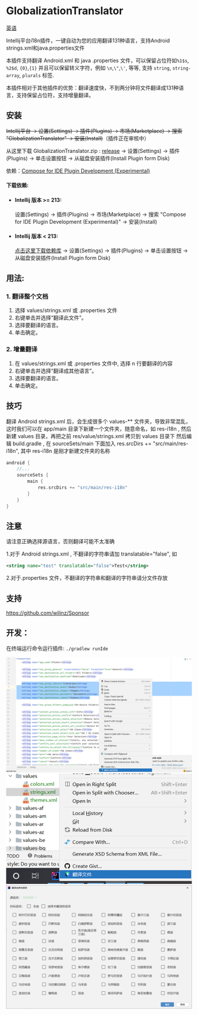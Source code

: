 # GlobalizationTranslator

[英语](README.md)

Intellij平台i18n插件，一键自动为您的应用翻译131种语言，支持Android strings.xml和java.properties文件

本插件支持翻译 Android.xml 和 java .properties 文件，可以保留占位符如```%1$s```, ```%2$d```, ```{0}```,```{1}``` 并且可以保留转义字符，例如 ```\n```,```\"```,```\'```, 等等, 支持 ```string```, ```string-array```, ```plurals``` 标签.

本插件相对于其他插件的优势：翻译速度快，不到两分钟将文件翻译成131种语言，支持保留占位符，支持增量翻译。

<h2>安装</h2>

~~Intellij平台 -> 设置(Settings) -> 插件(Plugins) -> 市场(Marketplace) -> 搜索 "GlobalizationTranslator" -> 安装(Install)~~（插件正在审核中）

从这里下载 GlobalizationTranslator.zip : [release](https://github.com/wilinz/globalization-translator/releases) -> 设置(Settings) -> 插件(Plugins) -> 单击设置按钮  -> 从磁盘安装插件(Install Plugin form Disk)

依赖：<a href="https://plugins.jetbrains.com/plugin/18439-compose-for-ide-plugin-development-experimental-">Compose for IDE Plugin Development (Experimental)</a>
<h4>下载依赖:</h4>

<ul>
    <li>
        <h4>
            Intellij 版本 >= 213:
        </h4>
        设置(Settings) -> 插件(Plugins) -> 市场(Marketplace) -> 搜索 "Compose for IDE Plugin Development (Experimental)" -> 安装(Install)
    </li>
    <li>
        <h4>
            Intellij 版本 < 213:
        </h4>
        <a href="https://github.com/wilinz/globalization-translator/releases/download/1.0.0/Compose_Intellij_Plugin_Base-0.1.0.zip">点击这里下载依赖库</a>
        -> 设置(Settings) -> 插件(Plugins) -> 单击设置按钮  -> 从磁盘安装插件(Install Plugin form Disk)
    </li>
</ul>

<h2>用法:</h2>
<h3>1. 翻译整个文档</h3>
<ol>
    <li>选择 values/strings.xml 或 .properties 文件</li>
    <li>右键单击并选择“翻译此文件”。</li>
    <li>选择要翻译的语言。</li>
    <li>单击确定。</li>
</ol>
<h3>2. 增量翻译</h3>
<ol>
    <li>在 values/strings.xml 或 .properties 文件中, 选择 n 行要翻译的内容</li>
    <li>右键单击并选择“翻译成其他语言”。</li>
    <li>选择要翻译的语言。</li>
    <li>单击确定。</li>
</ol>

## 技巧
翻译 Android strings.xml 后，会生成很多个 values-** 文件夹，导致非常混乱，这时我们可以在 app/main 目录下新建一个文件夹，随意命名，如 res-i18n ,
然后新建 values 目录，再把之前 res/value/strings.xml 拷贝到 values 目录下
然后编辑 build.gradle , 在 sourceSets/main 下面加入 res.srcDirs += "src/main/res-i18n", 其中 res-i18n 是刚才新建文件夹的名称
```gradle
android {
    //...
    sourceSets {
        main {
            res.srcDirs += "src/main/res-i18n"
        }
    }
}
```

## 注意
请注意正确选择源语言，否则翻译可能不太准确

1.对于 Android strings.xml , 不翻译的字符串请加 translatable="false", 
如 
```xml
<string name="test" translatable="false">Test</string>
```
2.对于.properties 文件，不翻译的字符串和翻译的字符串请分文件存放

## 支持
https://github.com/wilinz/Sponsor

## 开发：
在终端运行命令运行插件: `./gradlew runIde`

<img src="img/20220417014525.png"   />
<img src="img/20220417014733.png"  />
<img src="img/20220417014758.png"   />
